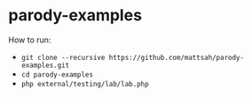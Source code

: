 parody-examples
===============

How to run:

* `git clone --recursive https://github.com/mattsah/parody-examples.git`
* `cd parody-examples`
* `php external/testing/lab/lab.php`
